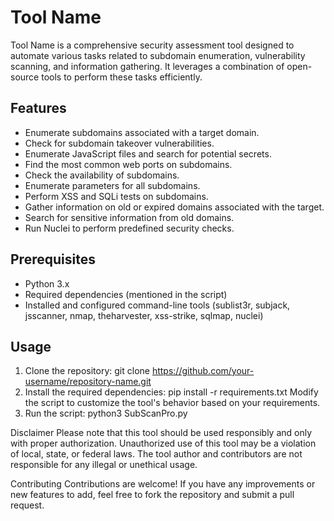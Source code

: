 # Tool Name

Tool Name is a comprehensive security assessment tool designed to automate various tasks related to subdomain enumeration, vulnerability scanning, and information gathering. It leverages a combination of open-source tools to perform these tasks efficiently.

## Features

- Enumerate subdomains associated with a target domain.
- Check for subdomain takeover vulnerabilities.
- Enumerate JavaScript files and search for potential secrets.
- Find the most common web ports on subdomains.
- Check the availability of subdomains.
- Enumerate parameters for all subdomains.
- Perform XSS and SQLi tests on subdomains.
- Gather information on old or expired domains associated with the target.
- Search for sensitive information from old domains.
- Run Nuclei to perform predefined security checks.

## Prerequisites

- Python 3.x
- Required dependencies (mentioned in the script)
- Installed and configured command-line tools (sublist3r, subjack, jsscanner, nmap, theharvester, xss-strike, sqlmap, nuclei)

## Usage

1. Clone the repository:
   git clone https://github.com/your-username/repository-name.git
2. Install the required dependencies:
   pip install -r requirements.txt
   Modify the script to customize the tool's behavior based on your requirements.
3. Run the script:
   python3 SubScanPro.py

Disclaimer
Please note that this tool should be used responsibly and only with proper authorization. Unauthorized use of this tool may be a violation of local, state, or federal laws. The tool author and contributors are not responsible for any illegal or unethical usage.

Contributing
Contributions are welcome! If you have any improvements or new features to add, feel free to fork the repository and submit a pull request.

